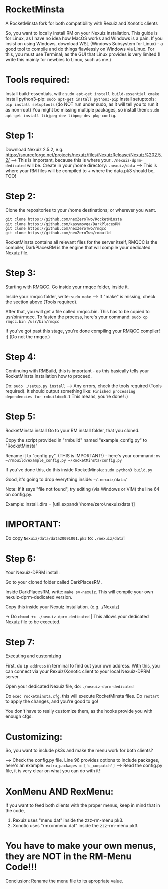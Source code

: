 # RocketMinsta
A RocketMinsta fork for both compatibility with Rexuiz and Xonotic clients

So, you want to locally install RM on your Nexuiz installation. This guide is for Linux, as I have no idea how MacOS works and Windows is a pain.
If you insist on using Windows, download WSL (Windows Subsystem for Linux) - a good tool to compile and do things flawlessly on Windows via Linux.
For this, you must use Terminal; as the GUI that Linux provides is very limited (I write this mainly for newbies to Linux, such as me.)

# Tools required:
Install build-essentials, with: ```sudo apt-get install build-essential cmake```
Install python3-pip: ```sudo apt-get install python3-pip```
Install setuptools: ```pip install setuptools``` (do NOT run under sudo, as it will tell you to run it as non-root)
You might be missing multiple packages, so install them: ```sudo apt-get install libjpeg-dev libpng-dev pkg-config```.

# Step 1: 
Download Nexuiz 2.5.2, e.g. https://sourceforge.net/projects/nexuiz/files/NexuizRelease/Nexuiz%202.5.2/
--> This is important, because this is where your ```./nexuiz-dprm-dedicated``` will be.
Create in your /home directory: ```.nexuiz/data```
--> This is where your RM files will be compiled to + where the data.pk3 should be, TOO!

# Step 2: 
Clone the repositories to your /home destinations; or wherever you want.
```
git clone https://github.com/nexZeroTwo/RocketMinsta
git clone https://github.com/kasymovga/DarkPlacesRM
git clone https://github.com/nexZeroTwo/rmqcc
git clone https://github.com/nexZeroTwo/rmbuild
```

RocketMinsta contains all relevant files for the server itself, RMQCC is the compiler, DarkPlacesRM is the engine that will compile your dedicated Nexuiz file.

# Step 3: 
Starting with RMQCC.
Go inside your rmqcc folder, inside it.

Inside your rmqcc folder, write: ```sudo make```
--> If "make" is missing, check the section above (Tools required).

After that, you will get a file called rmqcc.bin. This has to be copied to usr/bin/rmqcc. 
To fasten the process, here's your command: ```sudo cp rmqcc.bin /usr/bin/rmqcc```

If you've got past this stage, you're done compiling your RMQCC compiler! :) (Do not the rmqcc.)

# Step 4: 
Continuing with RMBuild, this is important - as this basically tells your RocketMinsta installation how to proceed.

Do: ```sudo ./setup.py install```
--> Any errors, check the tools required (Tools required).
It should output something like: ```Finished processing dependencies for rmbuild==0.1```
This means, you're done! :)

# Step 5: 
RocketMinsta install
Go to your RM install folder, that you cloned.

Copy the script provided in "rmbuild" named "example_config.py" to "RocketMinsta"

Rename it to "config.py". (THIS is IMPORTANT!) - here's your command: ```mv ~/rmbuild/example_config.py ~/RocketMinsta/config.py```

If you've done this, do this inside RocketMinsta: ```sudo python3 build.py```

Good, it's going to drop everything inside: ```~/.nexuiz/data/```

Note: If it says "file not found", try editing (via Windows or VIM) the line 64 on config.py.

Example: install_dirs = [util.expand('/home/zero/.nexuiz/data')]

# IMPORTANT:
Do copy ```Nexuiz/data/data20091001.pk3``` to: ```./nexuiz/data```!

# Step 6: 
Your Nexuiz-DPRM install:

Go to your cloned folder called DarkPlacesRM.

Inside DarkPlacesRM, write: ```make sv-nexuiz```. This will compile your own nexuiz-dprm-dedicated version. 

Copy this inside your Nexuiz installation. (e.g. ./Nexuiz)

-> Do ```chmod +x ./nexuiz-dprm-dedicated``` | This allows your dedicated Nexuiz file to be executed. 

# Step 7:
Executing and customizing

First, do ```ip address``` in terminal to find out your own address. With this, you can connect via your Rexuiz/Xonotic client to your local Nexuiz-DPRM server.

Open your dedicated Nexuiz file, do: ```./nexuiz-dprm-dedicated```

Do ```exec rocketminsta.cfg```, this will execute RocketMinsta files. Do ```restart``` to apply the changes, and you're good to go!

You don't have to really customize them, as the hooks provide you with enough cfgs.

# Customizing:
So, you want to include pk3s and make the menu work for both clients?

--> Check the config.py file. Line 96 provides options to include packages, here's an example: ```extra_packages = ['c_xonpatch']```
--> Read the config.py file, it is very clear on what you can do with it!

# XonMenu AND RexMenu:
If you want to feed both clients with the proper menus, keep in mind that in the code, 
1) Rexuiz uses "menu.dat" inside the zzz-rm-menu pk3.
2) Xonotic uses "rmxonmenu.dat" inside the zzz-rm-menu pk3.

# You have to make your own menus, they are NOT in the RM-Menu Code!!!

Conclusion: Rename the menu file to its apropriate value.

